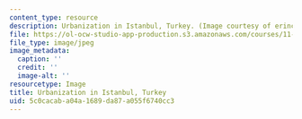 ```yaml
---
content_type: resource
description: Urbanization in Istanbul, Turkey. (Image courtesy of erinchcom on flickr.)
file: https://ol-ocw-studio-app-production.s3.amazonaws.com/courses/11-941-learning-by-comparison-first-world-third-world-cities-fall-2008/5c0cacaba04a1689da87a055f6740cc3_chp_istanbul.jpg
file_type: image/jpeg
image_metadata:
  caption: ''
  credit: ''
  image-alt: ''
resourcetype: Image
title: Urbanization in Istanbul, Turkey
uid: 5c0cacab-a04a-1689-da87-a055f6740cc3
---
```

